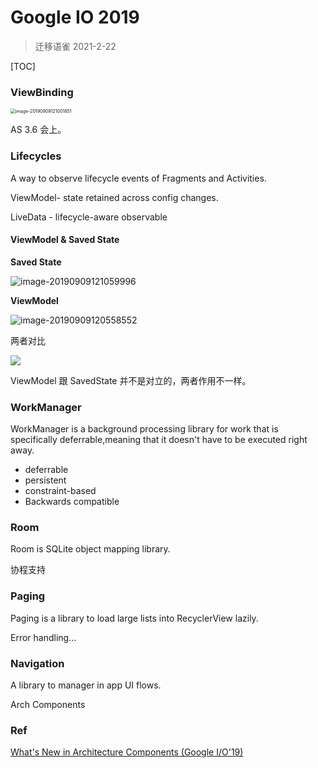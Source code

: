 # Google IO 2019

> 迁移语雀 2021-2-22

[TOC]

### ViewBinding

<img src="https://tva1.sinaimg.cn/large/006y8mN6ly1g6t513ycpkj30ti0fotej.jpg" alt="image-20190909121001851" style="zoom:50%;" />



AS 3.6 会上。



### Lifecycles

A way to observe lifecycle events of Fragments and Activities.

ViewModel- state retained across config changes.

LiveData - lifecycle-aware observable





#### **ViewModel & Saved State**



**Saved State**

![image-20190909121059996](https://tva1.sinaimg.cn/large/006y8mN6ly1g6t5240vmtj30re0j0dkw.jpg)



**ViewModel**

![image-20190909120558552](https://tva1.sinaimg.cn/large/006y8mN6ly1g6t4wvtom9j319k0fq0yx.jpg)



两者对比

![](https://tva1.sinaimg.cn/large/006y8mN6ly1g6t8gagv5fj312g0cm75u.jpg)





ViewModel 跟 SavedState 并不是对立的，两者作用不一样。





### WorkManager

WorkManager is a background processing library for work that is specifically deferrable,meaning that it doesn't have to be executed right away.



- deferrable
- persistent
- constraint-based
- Backwards compatible



### Room

Room is SQLite object mapping library.



协程支持



### Paging



Paging is a library to load large lists into RecyclerView lazily.



Error handling...



### Navigation

A library to manager in app UI flows.





Arch Components

### Ref

[What's New in Architecture Components (Google I/O'19)](https://www.youtube.com/watch?v=Qxj2eBmXLHg&feature=youtu.be)



